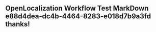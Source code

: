 <properties
ms.topic="hero-topic"
ms.test1="hero-topic"
ms.test2="test"/>

## OpenLocalization Workflow Test MarkDown e88d4dea-dc4b-4464-8283-e018d7b9a3fd thanks!
